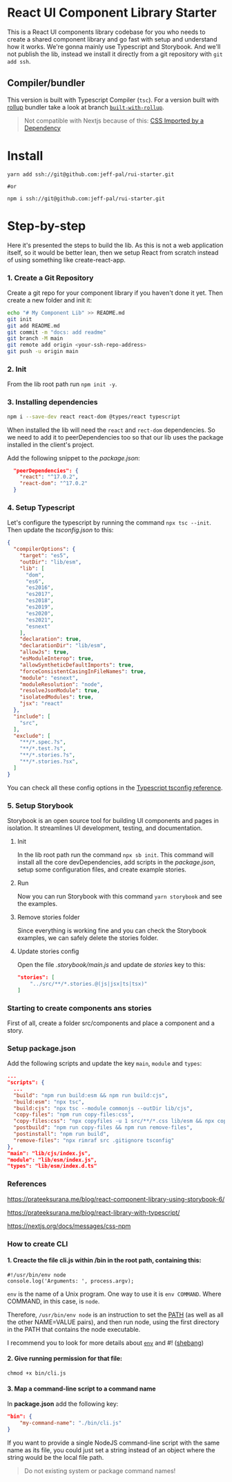 # React UI Component Library Starter

This is a React UI components library codebase for you who needs to create a shared component library and go fast with setup and understand how it works. We're gonna mainly use Typescript and Storybook. And we'll not publish the lib, instead we install it directly from a git repository with `git add ssh`.

## Compiler/bundler
This version is built with Typescript Compiler (`tsc`). For a version built with [rollup](https://rollupjs.org/) bundler take a look at branch [`built-with-rollup`](https://github.com/jeff-pal/rui-starter/tree/built-with-rollup).

> Not compatible with Nextjs because of this: [CSS Imported by a Dependency](https://nextjs.org/docs/messages/css-npm) 


# Install
```
yarn add ssh://git@github.com:jeff-pal/rui-starter.git

#or

npm i ssh://git@github.com:jeff-pal/rui-starter.git
```


# Step-by-step

Here it's presented the steps to build the lib. As this is not a web application itself, so it would be better lean, then we setup React from scratch instead of using something like create-react-app.

### 1. Create a Git Repository

Create a git repo for your component library if you haven't done it yet. Then create a new folder and init it:

```bash
echo "# My Component Lib" >> README.md
git init
git add README.md
git commit -m "docs: add readme"
git branch -M main
git remote add origin <your-ssh-repo-address>
git push -u origin main
```
### 2. Init

From the lib root path run `npm init -y`.

### 3. Installing dependencies

```bash
npm i --save-dev react react-dom @types/react typescript
```

When installed the lib will need the `react` and `rect-dom` dependencies. So we need to add it to peerDependencies too so that our lib uses the package installed in the client's project.

Add the following snippet to the *package.json*:

```json
  "peerDependencies": {
    "react": "^17.0.2",
    "react-dom": "^17.0.2"
  }
```

### 4. Setup Typescript

Let's configure the  typescript by running the command `npx tsc --init`. Then update the *tsconfig.json* to this: 

```json
{
  "compilerOptions": {
    "target": "es5",
    "outDir": "lib/esm",
    "lib": [
      "dom",
      "es6", 
      "es2016",
      "es2017",
      "es2018",
      "es2019",
      "es2020",
      "es2021",
      "esnext"
    ],
    "declaration": true,
    "declarationDir": "lib/esm",
    "allowJs": true,
    "esModuleInterop": true,
    "allowSyntheticDefaultImports": true,
    "forceConsistentCasingInFileNames": true,
    "module": "esnext",
    "moduleResolution": "node",
    "resolveJsonModule": true,
    "isolatedModules": true,
    "jsx": "react"
  },
  "include": [
    "src",
  ],
  "exclude": [
    "**/*.spec.?s",
    "**/*.test.?s",
    "**/*.stories.?s",
    "**/*.stories.?sx",
  ]
}
```

You can check all these config options in the [Typescript tsconfig reference](https://www.typescriptlang.org/tsconfig).

### 5. Setup Storybook

Storybook is an open source tool for building UI components and pages in isolation. It streamlines UI development, testing, and documentation.

1. Init

    In the lib root path run the command `npx sb init`. This command will install all the core devDependencies, add scripts in the *package.json*, setup some configuration files, and create example stories.

2. Run
    
    Now you can run Storybook with this command `yarn storybook` and see the examples.

3. Remove stories folder
    
    Since everything is working fine and you can check the Storybook examples, we can safely delete the stories folder.

4. Update stories config
    
    Open the file _.storybook/main.js_ and update de _stories_ key to this:

    ```json
    "stories": [
        "../src/**/*.stories.@(js|jsx|ts|tsx)"
    ]
    ```
### Starting to create components ans stories

First of all, create a folder src/components and place a component and a story.

### Setup package.json

Add the following scripts and update the key `main`, `module` and `types`:

```json
...
"scripts": {
  ...
  "build": "npm run build:esm && npm run build:cjs",
  "build:esm": "npx tsc",
  "build:cjs": "npx tsc --module commonjs --outDir lib/cjs",
  "copy-files": "npm run copy-files:css",
  "copy-files:css": "npx copyfiles -u 1 src/**/*.css lib/esm && npx copyfiles -u 1 src/**/*.css lib/cjs",
  "postbuild": "npm run copy-files && npm run remove-files",
  "postinstall": "npm run build",
  "remove-files": "npx rimraf src .gitignore tsconfig"
},
"main": "lib/cjs/index.js",
"module": "lib/esm/index.js",
"types": "lib/esm/index.d.ts"

```

### References

https://prateeksurana.me/blog/react-component-library-using-storybook-6/

https://prateeksurana.me/blog/react-library-with-typescript/

https://nextjs.org/docs/messages/css-npm


### How to create CLI

#### 1. Creacte the file **cli.js** within **/bin** in the root path, containing this:

```
#!/usr/bin/env node
console.log('Arguments: ', process.argv);
```

`env` is the name of a Unix program. One way to use it is `env COMMAND`. Where COMMAND, in this case, is `node`.

Therefore, `/usr/bin/env node` is an instruction to set the [PATH](https://opensource.com/article/17/6/set-path-linux) (as well as all the other NAME=VALUE pairs), and then run node, using the first directory in the PATH that contains the node executable.

I recommend you to look for more details about [`env`](https://man7.org/linux/man-pages/man1/env.1.html) and #! ([shebang](https://en.wikipedia.org/wiki/Shebang_(Unix)))


#### 2. Give running permission for that file:

```
chmod +x bin/cli.js
```

#### 3. Map a command-line script to a command name

In **package.json** add the following key:

```json
"bin": {
    "my-command-name": "./bin/cli.js"
}
```

If you want to provide a single NodeJS command-line script with the same name as its file, you could just set a string instead of an object where the string would be the local file path.

> Do not existing system or package command names!